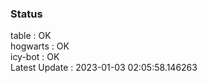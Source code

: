 ### Status


table : OK  
hogwarts : OK  
icy-bot : OK  
Latest Update : 2023-01-03 02:05:58.146263
